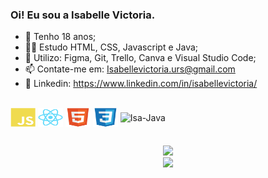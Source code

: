 ### Oi! Eu sou a Isabelle Victoria.

- 💛 Tenho 18 anos;
- 👨‍💻 Estudo HTML, CSS, Javascript e Java;
- 🌱 Utilizo: Figma, Git, Trello, Canva e Visual Studio Code; 
- 📫 Contate-me em: Isabellevictoria.urs@gmail.com
- 💙 Linkedin: https://www.linkedin.com/in/isabellevictoria/

<div style="display: inline_block"><br>
  <img align="center" alt="Rafa-Js" height="30" width="40" src="https://raw.githubusercontent.com/devicons/devicon/master/icons/javascript/javascript-plain.svg">
  <img align="center" alt="Rafa-React" height="30" width="40" src="https://raw.githubusercontent.com/devicons/devicon/master/icons/react/react-original.svg">
  <img align="center" alt="Rafa-HTML" height="30" width="40" src="https://raw.githubusercontent.com/devicons/devicon/master/icons/html5/html5-original.svg">
  <img align="center" alt="Rafa-CSS" height="30" width="40" src="https://raw.githubusercontent.com/devicons/devicon/master/icons/css3/css3-original.svg">
  <img align="center" alt="Isa-Java" height="30" width="40" src="https://cdn.jsdelivr.net/gh/devicons/devicon/icons/java/java-original-wordmark.svg">
 
</div> 

##

<div align="center">
  <a href="https://github.com/isabvictoriaps">
  <img height="150em" src="https://github-readme-stats.vercel.app/api?username=isabvictoriaps&show_icons=true&theme=dracula&include_all_commits=true&count_private=true"/>
    <br>
  <img height="150em" src="https://github-readme-stats.vercel.app/api/top-langs/?username=isabvictoriaps&layout=compact&langs_count=7&theme=dracula"/>
</div>
  
 ##
  
